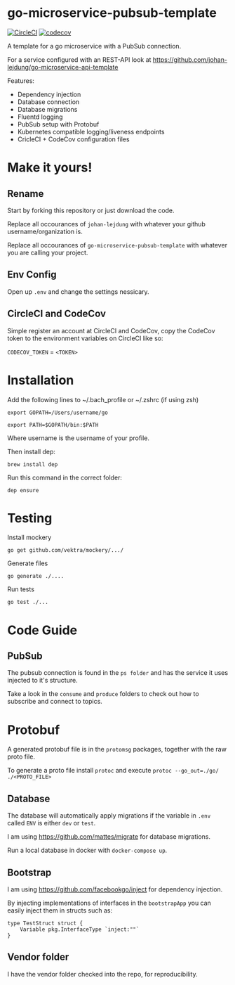 # go-microservice-pubsub-template


[![CircleCI](https://circleci.com/gh/johan-lejdung/go-microservice-pubsub-template.svg?style=svg)](https://circleci.com/gh/johan-lejdung/go-microservice-pubsub-template)
[![codecov](https://codecov.io/gh/johan-lejdung/wiseer/branch/master/graph/badge.svg?token=2b779e51-4fbb-442d-96e8-d1af21051285)](https://codecov.io/gh/johan-lejdung/go-microservice-pubsub-template)

A template for a go microservice with a PubSub connection.

For a service configured with an REST-API look at https://github.com/johan-lejdung/go-microservice-api-template

Features:
- Dependency injection
- Database connection
- Database migrations
- Fluentd logging
- PubSub setup with Protobuf
- Kubernetes compatible logging/liveness endpoints
- CricleCI + CodeCov configuration files

# Make it yours!

## Rename

Start by forking this repository or just download the code.

Replace all occourances of `johan-lejdung` with whatever your github username/organization is.

Replace all occourances of `go-microservice-pubsub-template` with whatever you are calling your project.

## Env Config

Open up `.env` and change the settings nessicary.

## CircleCI and CodeCov

Simple register an account at CircleCI and CodeCov, copy the CodeCov token to the environment variables on CircleCI like so:

`CODECOV_TOKEN` = `<TOKEN>`

# Installation
Add the following lines to ~/.bach_profile or ~/.zshrc (if using zsh)

    export GOPATH=/Users/username/go

    export PATH=$GOPATH/bin:$PATH

Where username is the username of your profile.

Then install dep:

```
brew install dep
```

Run this command in the correct folder:

```
dep ensure
```

# Testing

Install mockery

```
go get github.com/vektra/mockery/.../
```

Generate files
```
go generate ./....
```

Run tests
```
go test ./...
```

# Code Guide

## PubSub
The pubsub connection is found in the `ps folder` and has the service it uses injected to it's structure.

Take a look in the `consume` and `produce` folders to check out how to subscribe and connect to topics.

# Protobuf
A generated protobuf file is in the `protomsg` packages, together with the raw proto file.

To generate a proto file install `protoc` and execute `protoc --go_out=./go/ ./<PROTO_FILE>`

## Database
The database will automatically apply migrations if the variable in `.env` called `ENV` is either `dev` or `test`.

I am using https://github.com/mattes/migrate for database migrations.

Run a local database in docker with `docker-compose up`.

## Bootstrap
I am using https://github.com/facebookgo/inject for dependency injection.

By injecting implementations of interfaces in the `bootstrapApp` you can easily inject them in structs such as:

```
type TestStruct struct {
    Variable pkg.InterfaceType `inject:""`
}
```

## Vendor folder
I have the vendor folder checked into the repo, for reproducibility.

